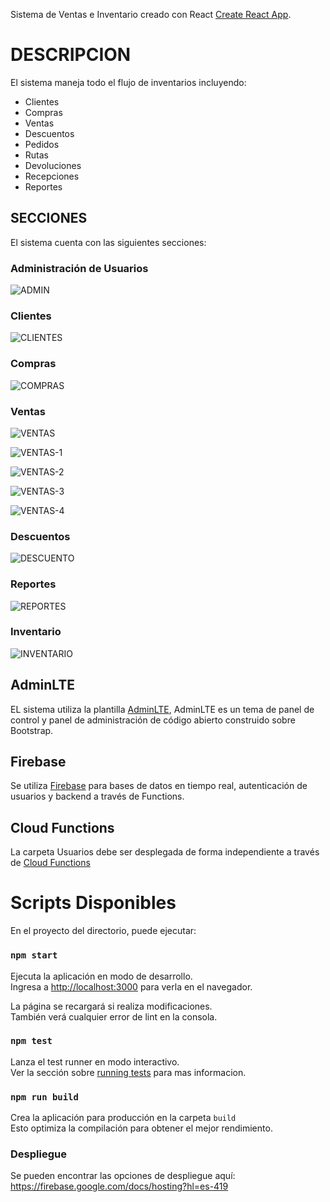 Sistema de Ventas e Inventario creado con React [Create React App](https://github.com/facebook/create-react-app).

# DESCRIPCION

El sistema maneja todo el flujo de inventarios incluyendo:

- Clientes
- Compras
- Ventas
- Descuentos
- Pedidos
- Rutas
- Devoluciones
- Recepciones
- Reportes

## SECCIONES

El sistema cuenta con las siguientes secciones:

### Administración de Usuarios

![ADMIN](public/examples/1.jpg "Panel de permisos de usuarios (disponible solo para administradores)")

### Clientes

![CLIENTES](public/examples/4.jpg "Sección para guardar clientes y enviarlos a la API en Cloud Google para su consulta en tiempo real al momento de realizar una venta")

### Compras

![COMPRAS](public/examples/7.jpg "Sección para agregar compras")

### Ventas

![VENTAS](public/examples/2.jpg "Sección para ingresar una venta")

![VENTAS-1](public/examples/2-1.jpg "Permite buscar clientes guardados en la sección de clientes")

![VENTAS-2](public/examples/2-2.jpg "Permite calcular el precio por unidades o por peso y realiza la validación del campo correspondiente")

![VENTAS-3](public/examples/2-3.jpg "Verifica que exista un producto añadido en la lista antes de guardar la venta")

![VENTAS-4](public/examples/2-4.jpg "Producto añadido a la lista y venta guardada")

### Descuentos

![DESCUENTO](public/examples/3.jpg "Permite añadir descuentos en una sección independiente para anexarlos a los reportes y verificarlos")

### Reportes

![REPORTES](public/examples/5.jpg "Se pueden generar reportes de ventas utilizando filtros de fechas y vendedor")

### Inventario

![INVENTARIO](public/examples/5.jpg "El módulo inventario realiza el calculo de las compras y las ventas realizadas")

## AdminLTE

EL sistema utiliza la plantilla [AdminLTE](https://adminlte.io/),
AdminLTE es un tema de panel de control y panel de administración de código abierto construido sobre Bootstrap.

## Firebase

Se utiliza [Firebase](https://firebase.google.com/) para bases de datos en tiempo real,
autenticación de usuarios y backend a través de Functions.

## Cloud Functions

La carpeta Usuarios debe ser desplegada de forma independiente a través de [Cloud Functions](https://firebase.google.com/docs/functions?hl=es-419)

# Scripts Disponibles

En el proyecto del directorio, puede ejecutar:

### `npm start`

Ejecuta la aplicación en modo de desarrollo.<br />
Ingresa a [http://localhost:3000](http://localhost:3000) para verla en el navegador.

La página se recargará si realiza modificaciones.<br />
También verá cualquier error de lint en la consola.

### `npm test`

Lanza el test runner en modo interactivo.<br />
Ver la sección sobre [running tests](https://facebook.github.io/create-react-app/docs/running-tests) para mas informacion.

### `npm run build`

Crea la aplicación para producción en la carpeta `build`<br />
Esto optimiza la compilación para obtener el mejor rendimiento.

### Despliegue

Se pueden encontrar las opciones de despliegue aquí: https://firebase.google.com/docs/hosting?hl=es-419
